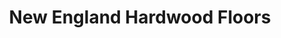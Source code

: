 ---
title: "New England Hardwood Floors"
url: /bridgeport/new-england-hardwood-floors/
shop: shop
---